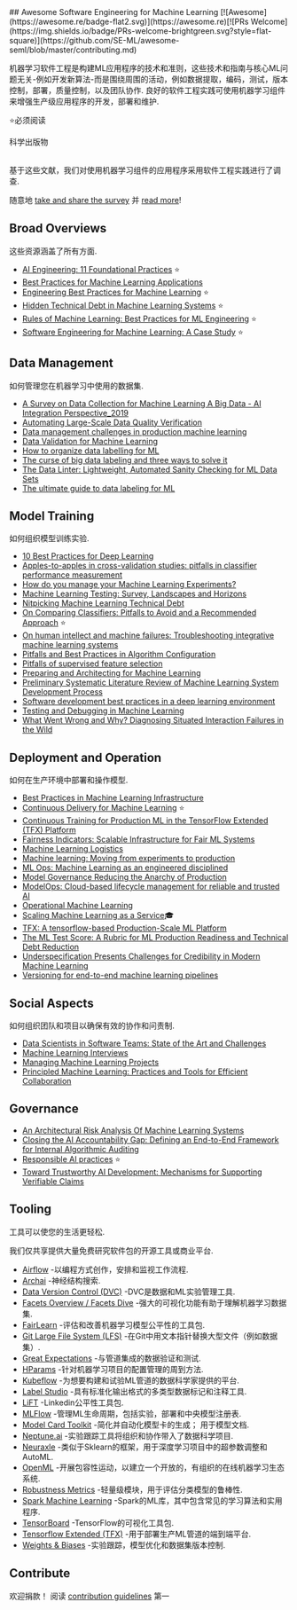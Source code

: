 <div class="github-widget" data-repo="SE-ML/awesome-seml"></div>
<script async src="https://pagead2.googlesyndication.com/pagead/js/adsbygoogle.js"></script><ins class="adsbygoogle" style="display:block" data-ad-client="ca-pub-6890694312814945" data-ad-slot="5473692530" data-ad-format="auto"  data-full-width-responsive="true"></ins><script>(adsbygoogle = window.adsbygoogle || []).push({});</script>
## Awesome Software Engineering for Machine Learning [![Awesome](https://awesome.re/badge-flat2.svg)](https://awesome.re)[![PRs Welcome](https://img.shields.io/badge/PRs-welcome-brightgreen.svg?style=flat-square)](https://github.com/SE-ML/awesome-seml/blob/master/contributing.md)

机器学习软件工程是构建ML应用程序的技术和准则，这些技术和指南与核心ML问题无关-例如开发新算法-而是围绕周围的活动，例如数据提取，编码，测试，版本控制，部署，质量控制，以及团队协作.
良好的软件工程实践可使用机器学习组件来增强生产级应用程序的开发，部署和维护.

⭐必须阅读

 科学出版物


<br>
基于这些文献，我们对使用机器学习组件的应用程序采用软件工程实践进行了调查.


随意地 [take and share the survey](https://se-ml.github.io/survey) 并 [read more](https://se-ml.github.io/practices)!





## Broad Overviews

这些资源涵盖了所有方面.
- [AI Engineering: 11 Foundational Practices](https://resources.sei.cmu.edu/asset_files/WhitePaper/2019_019_001_634648.pdf) ⭐
- [Best Practices for Machine Learning Applications](https://pdfs.semanticscholar.org/2869/6212a4a204783e9dd3953f06e103c02c6972.pdf)
- [Engineering Best Practices for Machine Learning](https://se-ml.github.io/practices/) ⭐
- [Hidden Technical Debt in Machine Learning Systems](https://papers.nips.cc/paper/5656-hidden-technical-debt-in-machine-learning-systems.pdf) ⭐
- [Rules of Machine Learning: Best Practices for ML Engineering](https://developers.google.com/machine-learning/guides/rules-of-ml) ⭐
- [Software Engineering for Machine Learning: A Case Study](https://www.microsoft.com/en-us/research/publication/software-engineering-for-machine-learning-a-case-study/) ⭐


## Data Management

如何管理您在机器学习中使用的数据集.

- [A Survey on Data Collection for Machine Learning A Big Data - AI Integration Perspective_2019](https://deepai.org/publication/a-survey-on-data-collection-for-machine-learning-a-big-data-ai-integration-perspective) 
- [Automating Large-Scale Data Quality Verification](http://www.vldb.org/pvldb/vol11/p1781-schelter.pdf) 
- [Data management challenges in production machine learning](https://static.googleusercontent.com/media/research.google.com/en//pubs/archive/46178.pdf)
- [Data Validation for Machine Learning](https://mlsys.org/Conferences/2019/doc/2019/167.pdf) 
- [How to organize data labelling for ML](https://www.altexsoft.com/blognp/datascience/how-to-organize-data-labeling-for-machine-learning-approaches-and-tools/)
- [The curse of big data labeling and three ways to solve it](https://aws.amazon.com/blogs/apn/the-curse-of-big-data-labeling-and-three-ways-to-solve-it/)
- [The Data Linter: Lightweight, Automated Sanity Checking for ML Data Sets](http://learningsys.org/nips17/assets/papers/paper_19.pdf) 
- [The ultimate guide to data labeling for ML](https://www.cloudfactory.com/data-labeling-guide)


## Model Training

如何组织模型训练实验.

- [10 Best Practices for Deep Learning](https://nanonets.com/blog/10-best-practices-deep-learning/#track-model-experiments)
- [Apples-to-apples in cross-validation studies: pitfalls in classifier performance measurement](https://dl.acm.org/doi/abs/10.1145/1882471.1882479) 
- [How do you manage your Machine Learning Experiments?](https://medium.com/@hadyelsahar/how-do-you-manage-your-machine-learning-experiments-ab87508348ac)
- [Machine Learning Testing: Survey, Landscapes and Horizons](https://arxiv.org/pdf/1906.10742.pdf) 
- [Nitpicking Machine Learning Technical Debt](https://matthewmcateer.me/blog/machine-learning-technical-debt/)
- [On Comparing Classifiers: Pitfalls to Avoid and a Recommended Approach](https://link.springer.com/article/10.1023/A:1009752403260) ⭐
- [On human intellect and machine failures: Troubleshooting integrative machine learning systems](https://arxiv.org/pdf/1611.08309.pdf) 
- [Pitfalls and Best Practices in Algorithm Configuration](https://www.jair.org/index.php/jair/article/download/11420/26488/) 
- [Pitfalls of supervised feature selection](https://academic.oup.com/bioinformatics/article/26/3/440/213774) 
- [Preparing and Architecting for Machine Learning](https://www.gartner.com/en/documents/3889770/preparing-and-architecting-for-machine-learning-2018-upd)
- [Preliminary Systematic Literature Review of Machine Learning System Development Process](https://arxiv.org/abs/1910.05528) 
- [Software development best practices in a deep learning environment](https://towardsdatascience.com/software-development-best-practices-in-a-deep-learning-environment-a1769e9859b1)
- [Testing and Debugging in Machine Learning](https://developers.google.com/machine-learning/testing-debugging)
- [What Went Wrong and Why? Diagnosing Situated Interaction Failures in the Wild](https://www.microsoft.com/en-us/research/publication/what-went-wrong-and-why-diagnosing-situated-interaction-failures-in-the-wild/) 


## Deployment and Operation

如何在生产环境中部署和操作模型.

- [Best Practices in Machine Learning Infrastructure](https://algorithmia.com/blog/best-practices-in-machine-learning-infrastructure)
- [Continuous Delivery for Machine Learning](https://martinfowler.com/articles/cd4ml.html) ⭐
- [Continuous Training for Production ML in the TensorFlow Extended (TFX) Platform](https://www.usenix.org/system/files/opml19papers-baylor.pdf) 
- [Fairness Indicators: Scalable Infrastructure for Fair ML Systems](https://ai.googleblog.com/2019/12/fairness-indicators-scalable.html) 
- [Machine Learning Logistics](https://mapr.com/ebook/machine-learning-logistics/)
- [Machine learning: Moving from experiments to production](https://blog.codecentric.de/en/2019/03/machine-learning-experiments-production/)
- [ML Ops: Machine Learning as an engineered disciplined](https://towardsdatascience.com/ml-ops-machine-learning-as-an-engineering-discipline-b86ca4874a3f)
- [Model Governance Reducing the Anarchy of Production](https://www.usenix.org/conference/atc18/presentation/sridhar) 
- [ModelOps: Cloud-based lifecycle management for reliable and trusted AI](http://hummer.io/docs/2019-ic2e-modelops.pdf)
- [Operational Machine Learning](https://www.kdnuggets.com/2018/04/operational-machine-learning-successful-mlops.html)
- [Scaling Machine Learning as a Service](http://proceedings.mlr.press/v67/li17a/li17a.pdf)🎓
- [TFX: A tensorflow-based Production-Scale ML Platform](https://dl.acm.org/doi/pdf/10.1145/3097983.3098021?download=true) 
- [The ML Test Score: A Rubric for ML Production Readiness and Technical Debt Reduction](https://research.google/pubs/pub46555/) 
- [Underspecification Presents Challenges for Credibility in Modern Machine Learning](https://arxiv.org/abs/2011.03395) 
- [Versioning for end-to-end machine learning pipelines](https://doi.org/10.1145/3076246.3076248) 



## Social Aspects

如何组织团队和项目以确保有效的协作和问责制.

- [Data Scientists in Software Teams: State of the Art and Challenges](http://web.cs.ucla.edu/~miryung/Publications/tse2017-datascientists.pdf) 
- [Machine Learning Interviews](https://github.com/chiphuyen/machine-learning-systems-design/blob/master/build/build1/consolidated.pdf)
- [Managing Machine Learning Projects](https://d1.awsstatic.com/whitepapers/aws-managing-ml-projects.pdf)
- [Principled Machine Learning: Practices and Tools for Efficient Collaboration](https://dev.to/robogeek/principled-machine-learning-4eho)


## Governance
- [An Architectural Risk Analysis Of Machine Learning Systems](https://berryvilleiml.com/docs/ara.pdf) 
- [Closing the AI Accountability Gap: Defining an End-to-End Framework for Internal Algorithmic Auditing](https://dl.acm.org/doi/pdf/10.1145/3351095.3372873) 
- [Responsible AI practices](https://ai.google/responsibilities/responsible-ai-practices/) ⭐
- [Toward Trustworthy AI Development: Mechanisms for Supporting Verifiable Claims](https://arxiv.org/abs/2004.07213)

## Tooling

工具可以使您的生活更轻松.

我们仅共享提供大量免费研究软件包的开源工具或商业平台.

- [Airflow](https://airflow.apache.org/) -以编程方式创作，安排和监视工作流程.
- [Archai](https://github.com/microsoft/archai) -神经结构搜索.
- [Data Version Control (DVC)](https://dvc.org/) -DVC是数据和ML实验管理工具.
- [Facets Overview / Facets Dive](https://pair-code.github.io/facets/) -强大的可视化功能有助于理解机器学习数据集.
- [FairLearn](https://fairlearn.github.io/) -评估和改善机器学习模型公平性的工具包.
- [Git Large File System (LFS)](https://git-lfs.github.com/) -在Git中用文本指针替换大型文件（例如数据集）.
- [Great Expectations](https://github.com/great-expectations/great_expectations) -与管道集成的数据验证和测试.
- [HParams](https://github.com/PetrochukM/HParams) -针对机器学习项目的配置管理的周到方法.
- [Kubeflow](https://www.kubeflow.org/) -为想要构建和试验ML管道的数据科学家提供的平台.
- [Label Studio](https://github.com/heartexlabs/label-studio) -具有标准化输出格式的多类型数据标记和注释工具.
- [LiFT](https://github.com/linkedin/LiFT) -Linkedin公平性工具包.
- [MLFlow](https://mlflow.org/) -管理ML生命周期，包括实验，部署和中央模型注册表.
- [Model Card Toolkit](https://github.com/tensorflow/model-card-toolkit)  -简化并自动化模型卡的生成； 用于模型文档.
- [Neptune.ai](https://neptune.ai/) -实验跟踪工具将组织和协作带入了数据科学项目.
- [Neuraxle](https://github.com/Neuraxio/Neuraxle) -类似于Sklearn的框架，用于深度学习项目中的超参数调整和AutoML.
- [OpenML](https://www.openml.org) -开展包容性运动，以建立一个开放的，有组织的在线机器学习生态系统.
- [Robustness Metrics](https://github.com/google-research/robustness_metrics) -轻量级模块，用于评估分类模型的鲁棒性.
- [Spark Machine Learning](https://spark.apache.org/mllib/) -Spark的ML库，其中包含常见的学习算法和实用程序.
- [TensorBoard](https://www.tensorflow.org/tensorboard/) -TensorFlow的可视化工具包.
- [Tensorflow Extended (TFX)](https://www.tensorflow.org/tfx/) -用于部署生产ML管道的端到端平台.
- [Weights & Biases](https://www.wandb.com/) -实验跟踪，模型优化和数据集版本控制.


## Contribute

欢迎捐款！ 阅读 [contribution guidelines](https://github.com/SE-ML/awesome-seml/blob/master/contributing.md) 第一
